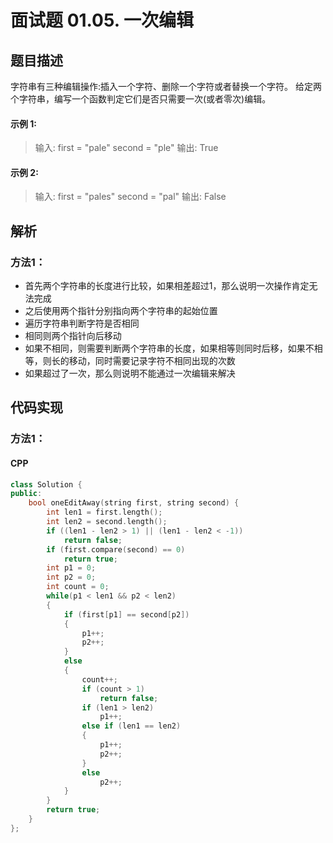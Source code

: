 # 面试题 01.05. 一次编辑

## 题目描述
字符串有三种编辑操作:插入一个字符、删除一个字符或者替换一个字符。 给定两个字符串，编写一个函数判定它们是否只需要一次(或者零次)编辑。

#### 示例 1:
>输入: 
>first = "pale"
>second = "ple"
>输出: True
 
#### 示例 2:
> 输入: 
> first = "pales"
> second = "pal"
> 输出: False

## 解析
### 方法1：
- 首先两个字符串的长度进行比较，如果相差超过1，那么说明一次操作肯定无法完成
- 之后使用两个指针分别指向两个字符串的起始位置
- 遍历字符串判断字符是否相同
- 相同则两个指针向后移动
- 如果不相同，则需要判断两个字符串的长度，如果相等则同时后移，如果不相等，则长的移动，同时需要记录字符不相同出现的次数
- 如果超过了一次，那么则说明不能通过一次编辑来解决

## 代码实现
### 方法1：
#### CPP
```C++
class Solution {
public:
    bool oneEditAway(string first, string second) {
        int len1 = first.length();
        int len2 = second.length();
        if ((len1 - len2 > 1) || (len1 - len2 < -1))
            return false;
        if (first.compare(second) == 0)
            return true;
        int p1 = 0;
        int p2 = 0;
        int count = 0;
        while(p1 < len1 && p2 < len2)
        {
            if (first[p1] == second[p2])
            {
                p1++;
                p2++;
            }
            else
            {
                count++;
                if (count > 1)
                    return false;
                if (len1 > len2)
                    p1++;
                else if (len1 == len2)
                {
                    p1++;
                    p2++;
                }
                else
                    p2++;
            }
        }
        return true;
    }
};
```